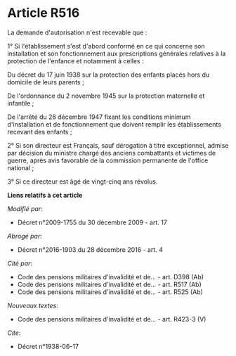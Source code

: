 # Article R516

La demande d'autorisation n'est recevable que : 

1° Si l'établissement s'est d'abord conformé en ce qui concerne son installation et son fonctionnement aux prescriptions
générales relatives à la protection de l'enfance et notamment à celles : 

Du décret du 17 juin 1938 sur la protection des enfants placés hors du domicile de leurs parents ; 

De l'ordonnance du 2 novembre 1945 sur la protection maternelle et infantile ; 

De l'arrêté du 26 décembre 1947 fixant les conditions minimum d'installation et de fonctionnement que doivent remplir les
établissements recevant des enfants ; 

2° Si son directeur est Français, sauf dérogation à titre exceptionnel, admise par décision du       ministre chargé des
anciens combattants et victimes de guerre, après avis favorable de la commission permanente de l'office national ; 

3° Si ce directeur est âgé de vingt-cinq ans révolus.

**Liens relatifs à cet article**

_Modifié par_:

  - Décret n°2009-1755 du 30 décembre 2009 - art. 17

_Abrogé par_:

  - Décret n°2016-1903 du 28 décembre 2016 - art. 4

_Cité par_:

  - Code des pensions militaires d'invalidité et de... - art. D398 (Ab)
  - Code des pensions militaires d'invalidité et de... - art. R517 (Ab)
  - Code des pensions militaires d'invalidité et de... - art. R525 (Ab)

_Nouveaux textes_:

  - Code des pensions militaires d'invalidité et de... - art. R423-3 (V)

_Cite_:

  - Décret n°1938-06-17

